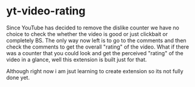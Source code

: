 # yt-video-rating
Since YouTube has decided to remove the dislike counter we have no choice to check the whether the video is good or just clickbait or completely BS. The only way now left is to go to the comments and then check the comments to get the overall "rating" of the video. What if there was a counter that you could look and get the perceived "rating" of the video in a glance, well this extension is built just for that.


Although right now i am jsut learning to create extension so its not fully done yet. 
